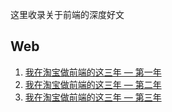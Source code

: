 这里收录关于前端的深度好文

## Web

1. [我在淘宝做前端的这三年 — 第一年](https://juejin.im/post/6844903783198097416#heading-6)
2. [我在淘宝做前端的这三年 — 第二年](https://juejin.im/post/6844903789988675598)
3. [我在淘宝做前端的这三年 — 第三年](https://juejin.im/post/6844903792446537735)